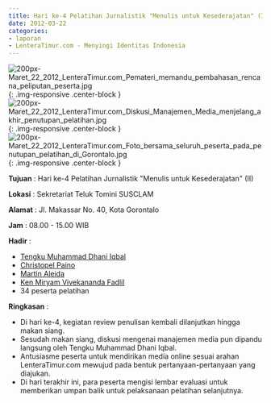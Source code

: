 ```yaml
---
title: Hari ke-4 Pelatihan Jurnalistik "Menulis untuk Kesederajatan" (II)	
date: 2012-03-22
categories:
- laporan
- LenteraTimur.com - Menyingi Identitas Indonesia
---
```


![200px-Maret_22_2012_LenteraTimur.com_Pemateri_memandu_pembahasan_rencana_peliputan_peserta.jpg](/uploads/200px-Maret_22_2012_LenteraTimur.com_Pemateri_memandu_pembahasan_rencana_peliputan_peserta.jpg){: .img-responsive .center-block }
![200px-Maret_22_2012_LenteraTimur.com_Diskusi_Manajemen_Media_menjelang_akhir_penutupan_pelatihan.jpg](/uploads/200px-Maret_22_2012_LenteraTimur.com_Diskusi_Manajemen_Media_menjelang_akhir_penutupan_pelatihan.jpg){: .img-responsive .center-block }
![200px-Maret_22_2012_LenteraTimur.com_Foto_bersama_seluruh_peserta_pada_penutupan_pelatihan_di_Gorontalo.jpg](/uploads/200px-Maret_22_2012_LenteraTimur.com_Foto_bersama_seluruh_peserta_pada_penutupan_pelatihan_di_Gorontalo.jpg){: .img-responsive .center-block }

**Tujuan** : Hari ke-4 Pelatihan Jurnalistik "Menulis untuk Kesederajatan" (II)	

**Lokasi** : Sekretariat Teluk Tomini SUSCLAM

**Alamat** : Jl. Makassar No. 40, Kota Gorontalo

**Jam** : 08.00 - 15.00 WIB

**Hadir** : 
* [Tengku Muhammad Dhani Iqbal](http://wiki.ciptamedia.org/wiki/Tengku_Muhammad_Dhani_Iqbal)
* [Christopel Paino](http://wiki.ciptamedia.org/wiki/Christopel_Paino)
* [Martin Aleida](http://wiki.ciptamedia.org/wiki/Martin_Aleida)
* [Ken Miryam Vivekananda Fadlil](http://wiki.ciptamedia.org/wiki/Ken_Miryam_Vivekananda_Fadlil)
* 34 peserta pelatihan

**Ringkasan** : 
* Di hari ke-4, kegiatan review penulisan kembali dilanjutkan hingga makan siang.
* Sesudah makan siang, diskusi mengenai manajemen media pun dipandu langsung oleh Tengku Muhammad Dhani Iqbal.
* Antusiasme peserta untuk mendirikan media online sesuai arahan LenteraTimur.com mewujud pada bentuk pertanyaan-pertanyaan yang diajukan.
* Di hari terakhir ini, para peserta mengisi lembar evaluasi untuk memberikan umpan balik untuk pelaksanaan pelatihan selanjutnya.
